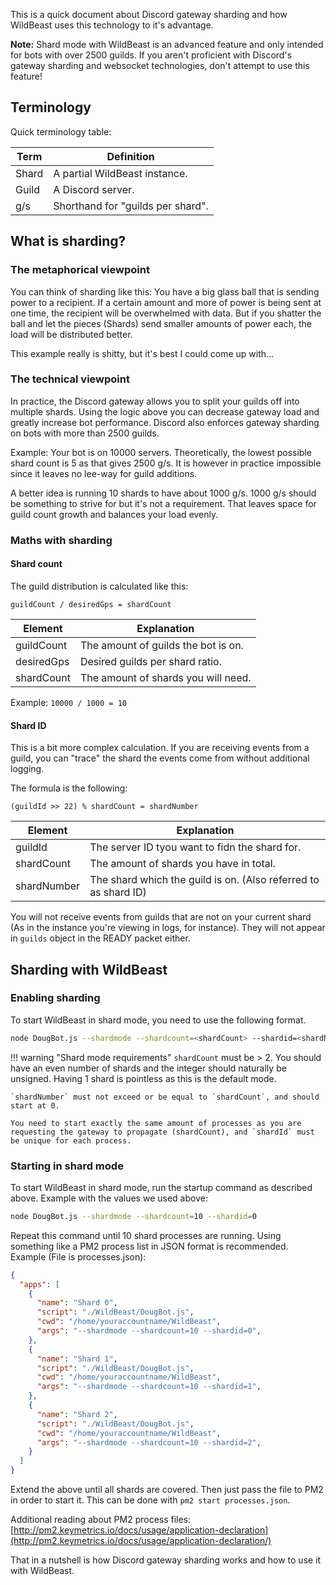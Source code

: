 This is a quick document about Discord gateway sharding and how WildBeast uses this technology to it's advantage.

**Note:** Shard mode with WildBeast is an advanced feature and only intended for bots with over 2500 guilds. If you aren't proficient with Discord's gateway sharding and websocket technologies, don't attempt to use this feature!

## Terminology
Quick terminology table:

| Term | Definition |
| ---- | ---------- | 
| Shard | A partial WildBeast instance. | 
| Guild | A Discord server. | 
| g/s | Shorthand for "guilds per shard". | 
   
## What is sharding?

### The metaphorical viewpoint

You can think of sharding like this: You have a big glass ball that is sending power to a recipient. If a certain amount and more of power is being sent at one time, the recipient will be overwhelmed with data. But if you shatter the ball and let the pieces (Shards) send smaller amounts of power each, the load will be distributed better.

This example really is shitty, but it's best I could come up with...

### The technical viewpoint

In practice, the Discord gateway allows you to split your guilds off into multiple shards. Using the logic above you can decrease gateway load and greatly increase bot performance. Discord also enforces gateway sharding on bots with more than 2500 guilds.

Example: Your bot is on 10000 servers. Theoretically, the lowest possible shard count is 5 as that gives 2500 g/s. It is however in practice impossible since it leaves no lee-way for guild additions.

A better idea is running 10 shards to have about 1000 g/s. 1000 g/s should be something to strive for but it's not a requirement. That leaves space for guild count growth and balances your load evenly.

### Maths with sharding

#### Shard count

The guild distribution is calculated like this:

`guildCount / desiredGps = shardCount`

| Element    | Explanation |
| ---------- | ----------- |
| guildCount | The amount of guilds the bot is on. |
| desiredGps | Desired guilds per shard ratio. |
| shardCount | The amount of shards you will need. |

Example: `10000 / 1000 = 10`

#### Shard ID

This is a bit more complex calculation. If you are receiving events from a guild, you can "trace" the shard the events come from without additional logging.

The formula is the following:

`(guildId >> 22) % shardCount = shardNumber`

| Element | Explanation |
| ------- | ----------- |
| guildId | The server ID tyou want to fidn the shard for. |
| shardCount | The amount of shards you have in total. |
| shardNumber | The shard which the guild is on. (Also referred to as shard ID) |

You will not receive events from guilds that are not on your current shard (As in the instance you're viewing in logs, for instance). They will not appear in `guilds` object in the READY packet either.

## Sharding with WildBeast

### Enabling sharding

To start WildBeast in shard mode, you need to use the following format.

```bash
node DougBot.js --shardmode --shardcount=<shardCount> --shardid=<shardNumber>
```

!!! warning "Shard mode requirements"
    `shardCount` must be > 2. You should have an even number of shards and the integer should naturally be unsigned. Having 1 shard is pointless as this is the default mode.

    `shardNumber` must not exceed or be equal to `shardCount`, and should start at 0.

    You need to start exactly the same amount of processes as you are requesting the gateway to propagate (shardCount), and `shardId` must be unique for each process.

### Starting in shard mode

To start WildBeast in shard mode, run the startup command as described above. Example with the values we used above:

```bash
node DougBot.js --shardmode --shardcount=10 --shardid=0
```

Repeat this command until 10 shard processes are running. Using something like a PM2 process list in JSON format is recommended. Example (File is processes.json):

```json
{
  "apps": [
    {
      "name": "Shard 0",
      "script": "./WildBeast/DougBot.js",
      "cwd": "/home/youraccountname/WildBeast",
      "args": "--shardmode --shardcount=10 --shardid=0",
    },
    {
      "name": "Shard 1",
      "script": "./WildBeast/DougBot.js",
      "cwd": "/home/youraccountname/WildBeast",
      "args": "--shardmode --shardcount=10 --shardid=1",
    },
    {
      "name": "Shard 2",
      "script": "./WildBeast/DougBot.js",
      "cwd": "/home/youraccountname/WildBeast",
      "args": "--shardmode --shardcount=10 --shardid=2",
    }
  ]
}
```

Extend the above until all shards are covered. Then just pass the file to PM2 in order to start it. This can be done with `pm2 start processes.json`.

Additional reading about PM2 process files: [http://pm2.keymetrics.io/docs/usage/application-declaration](http://pm2.keymetrics.io/docs/usage/application-declaration/)

That in a nutshell is how Discord gateway sharding works and how to use it with WildBeast.
